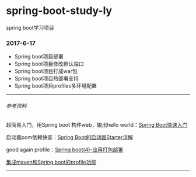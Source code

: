 # spring-boot-study-ly
spring boot学习项目

### 2017-6-17
* Spring boot项目部署
* Spring boot项目修改默认端口
* Spring boot项目打成war包
* Spring boot项目热部署支持
* Spring boot项目profiles多环境配置

---
###### 参考资料
超简易入门，用Spring boot 构件web，输出hello world：[Spring Boot快速入门](http://www.jianshu.com/p/d24bceea7665)

启动器pom依赖快查：[Spring Boot的启动器Starter详解](http://blog.csdn.net/chszs/article/details/50610474)

good again profile：[Spring boot(4)-应用打包部署](http://blog.csdn.net/hguisu/article/details/51072683)

[集成maven和Spring boot的profile功能](http://blog.csdn.net/lihe2008125/article/details/50443491)

---
